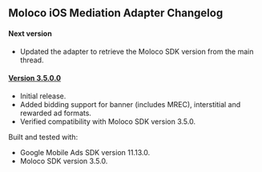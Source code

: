 ## Moloco iOS Mediation Adapter Changelog

#### Next version

- Updated the adapter to retrieve the Moloco SDK version from the main thread.

#### [Version 3.5.0.0](https://dl.google.com/googleadmobadssdk/mediation/ios/moloco/MolocoAdapter-3.5.0.0.zip)

- Initial release.
- Added bidding support for banner (includes MREC), interstitial and rewarded ad formats.
- Verified compatibility with Moloco SDK version 3.5.0.

Built and tested with:

- Google Mobile Ads SDK version 11.13.0.
- Moloco SDK version 3.5.0.
